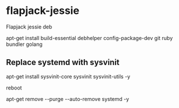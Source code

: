 # flapjack-jessie
Flapjack jessie deb

apt-get install build-essential debhelper config-package-dev git ruby bundler golang

## Replace systemd with sysvinit
apt-get install sysvinit-core sysvinit sysvinit-utils -y

reboot

apt-get remove --purge --auto-remove systemd -y

